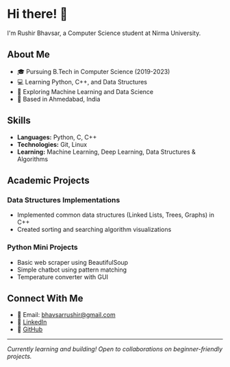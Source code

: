 # Hi there! 👋

I'm Rushir Bhavsar, a Computer Science student at Nirma University.

## About Me
- 🎓 Pursuing B.Tech in Computer Science (2019-2023)
- 💻 Learning Python, C++, and Data Structures
- 🌱 Exploring Machine Learning and Data Science
- 📍 Based in Ahmedabad, India

## Skills
- **Languages:** Python, C, C++
- **Technologies:** Git, Linux
- **Learning:** Machine Learning, Deep Learning, Data Structures & Algorithms

## Academic Projects

### Data Structures Implementations
- Implemented common data structures (Linked Lists, Trees, Graphs) in C++
- Created sorting and searching algorithm visualizations

### Python Mini Projects
- Basic web scraper using BeautifulSoup
- Simple chatbot using pattern matching
- Temperature converter with GUI

## Connect With Me
- 📧 Email: bhavsarrushir@gmail.com
- 💼 [LinkedIn](https://www.linkedin.com/in/rushir-bhavsar/)
- 🐙 [GitHub](https://github.com/rushirb2001)

---
*Currently learning and building! Open to collaborations on beginner-friendly projects.*